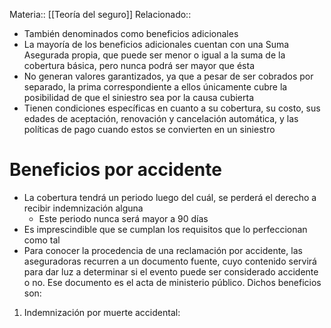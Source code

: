 Materia:: [[Teoría del seguro]]
Relacionado:: 
- También denominados como beneficios adicionales 
- La mayoría de los beneficios adicionales cuentan con una Suma Asegurada propia, que puede ser menor o igual a la suma de la cobertura básica, pero nunca podrá ser mayor que ésta
- No generan valores garantizados, ya que a pesar de ser cobrados por separado, la prima correspondiente a ellos únicamente cubre la posibilidad de que el siniestro sea por la causa cubierta
- Tienen condiciones específicas en cuanto a su cobertura, su costo, sus edades de aceptación, renovación y cancelación automática, y las políticas de pago cuando estos se convierten en un siniestro
# Beneficios por accidente 
- La cobertura tendrá un periodo luego del cuál, se perderá el derecho a recibir indemnización alguna 
	- Este periodo nunca será mayor a 90 días
- Es imprescindible que se cumplan los requisitos que lo perfeccionan como tal 
- Para conocer la procedencia de una reclamación por accidente, las aseguradoras recurren a un documento fuente, cuyo contenido servirá para dar luz a determinar si el evento puede ser considerado accidente o no. Ese documento es el acta de ministerio público.
Dichos beneficios son: 
1. Indemnización por muerte accidental: 